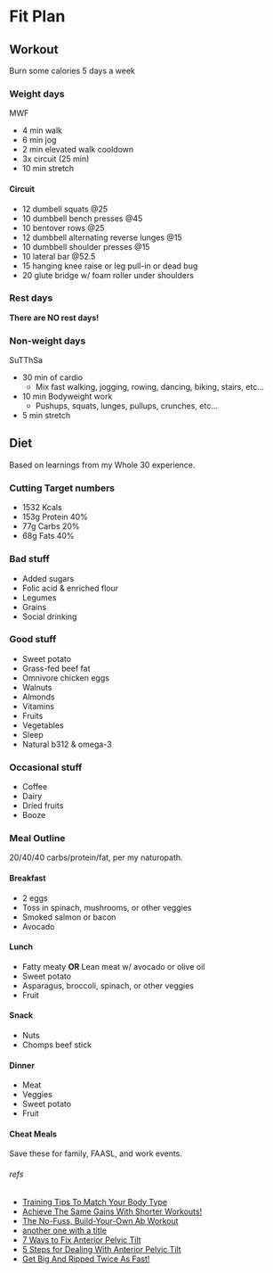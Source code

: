 # Fit Plan

## Workout
Burn some calories 5 days a week

### Weight days
MWF
- 4 min walk
- 6 min jog
- 2 min elevated walk cooldown
- 3x circuit (25 min)
- 10 min stretch
#### Circuit
- 12 dumbell squats @25
- 10 dumbbell bench presses @45
- 10 bentover rows @25
- 12 dumbbell alternating reverse lunges @15
- 10 dumbbell shoulder presses @15
- 10 lateral bar @52.5
- 15 hanging knee raise or leg pull-in or dead bug
- 20 glute bridge w/ foam roller under shoulders

### Rest days
**There are NO rest days!**

### Non-weight days
SuTThSa
- 30 min of cardio
    + Mix fast walking, jogging, rowing, dancing, biking, stairs, etc...
- 10 min Bodyweight work
    + Pushups, squats, lunges, pullups, crunches, etc...
- 5 min stretch

## Diet
Based on learnings from my Whole 30 experience.

### Cutting Target numbers
- 1532 Kcals
- 153g Protein 40%
- 77g Carbs 20%
- 68g Fats 40%

### Bad stuff
- Added sugars
- Folic acid & enriched flour
- Legumes
- Grains
- Social drinking

### Good stuff
- Sweet potato
- Grass-fed beef fat
- Omnivore chicken eggs
- Walnuts
- Almonds
- Vitamins
- Fruits
- Vegetables
- Sleep
- Natural b312 & omega-3

### Occasional stuff
- Coffee
- Dairy
- Dried fruits
- Booze

### Meal Outline
20/40/40 carbs/protein/fat, per my naturopath.
#### Breakfast
- 2 eggs
- Toss in spinach, mushrooms, or other veggies
- Smoked salmon or bacon
- Avocado
#### Lunch
- Fatty meaty **OR** Lean meat w/ avocado or olive oil
- Sweet potato
- Asparagus, broccoli, spinach, or other veggies
- Fruit
#### Snack
- Nuts
- Chomps beef stick
#### Dinner
- Meat
- Veggies
- Sweet potato
- Fruit
#### Cheat Meals
Save these for family, FAASL, and work events.



###### refs
- [Training Tips To Match Your Body Type](https://www.bodybuilding.com/content/training-tips-to-match-your-body-type.html?mcid=EM_PE_072817-3DayKagedMuscleSale_bodybldg.94304&rmid=EM_072817_KagedMuscleWeekendSale&rrid=1321836&CIMID=4959885&utm_source=&utm_medium=email&utm_campaign=bodybldg.94304 "Training Tips To Match Your Body Type")
- [Achieve The Same Gains With Shorter Workouts!](https://www.bodybuilding.com/content/achieve-the-same-gains-with-shorter-workouts.html?mcid=EM_PE_073117-SuppAwardsSale-MainList_bodybldg.94390&rmid=EM_073117_2017SuppAwardsSale&rrid=1321836&CIMID=4959885&utm_source=&utm_medium=email&utm_campaign=bodybldg.94390 "Achieve The Same Gains With Shorter Workouts!")
- [The No-Fuss, Build-Your-Own Ab Workout](https://www.bodybuilding.com/content/the-no-fuss-build-your-own-ab-workout.html?mcid=EM_NL_072317-SUNDAY-NL_bodybldg.93830&rmid=EM_072317_SUNDAY_NL&rrid=1321836&CIMID=4959885&utm_source=&utm_medium=email&utm_campaign=bodybldg.93830 "The No-Fuss, Build-Your-Own Ab Workout")
- [another one with a title](http://lmgtfy.com/ "Hello, world")
- [7 Ways to Fix Anterior Pelvic Tilt](https://www.t-nation.com/training/7-ways-to-fix-anterior-pelvic-tilt, "7 Ways to Fix Anterior Pelvic Tilt")
- [5 Steps for Dealing With Anterior Pelvic Tilt](https://www.theptdc.com/2014/06/5-steps-dealing-anterior-pelvic-tilt/ "5 Steps for Dealing With Anterior Pelvic Tilt")
- [Get Big And Ripped Twice As Fast!](https://www.bodybuilding.com/fun/get-big-and-ripped-twice-as-fast.html?mcid=EM_PE_032818-FatBurnerSale_bodybldg.119586&rmid=EM_032818-ShredSale&rrid=1321836&CIMID=4959885&utm_source=&utm_medium=email&utm_campaign=bodybldg.119586 "Get Big And Ripped Twice As Fast!")
